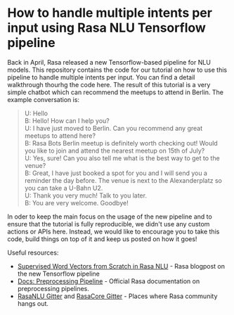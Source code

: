 # How to handle multiple intents per input using Rasa NLU Tensorflow pipeline

Back in April, Rasa released a new Tensorflow-based pipeline for NLU models. This repository contains the code for our tutorial on how to use this pipeline to handle multiple intents per input. You can find a detail walkthrough thourhg the code here. The result of this tutorial is a very simple chatbot which can recommend the meetups to attend in Berlin. The example conversation is:

> U: Hello<br/>
> B: Hello! How can I help you?<br/>
> U: I have just moved to Berlin. Can you recommend any great meetups to attend here?<br/>
> B: Rasa Bots Berlin meetup is definitely worth checking out! Would you like to join and attend the nearest meetup on 15th of July?<br/>
> U: Yes, sure! Can you also tell me what is the best way to get to the venue?<br/>
> B: Great, I have just booked a spot for you and  I will send you a reminder the day before. The venue is next to the Alexanderplatz so you can take a U-Bahn U2.<br/>
> U: Thank you very much! Talk to you later.<br/>
> B: You are very welcome. Goodbye!<br/>


In oder to keep the main focus on the usage of the new pipeline and to ensure that the tutorial is fully reproducible, we didn't use any custom actions or APIs here. Instead, we would like to encourage you to take this code, build things on top of it and keep us posted on how it goes!

Useful resources:
* [Supervised Word Vectors from Scratch in Rasa NLU](https://medium.com/rasa-blog/supervised-word-vectors-from-scratch-in-rasa-nlu-6daf794efcd8) - Rasa blogpost on the new Tensorflow pipeline
* [Docs: Preprocessing Pipeline](https://nlu.rasa.com/pipeline.html) - Official Rasa documentation on preprocessing pipelines.
* [RasaNLU Gitter](https://gitter.im/RasaHQ/rasa_nlu) and [RasaCore Gitter](https://gitter.im/RasaHQ/rasa_core) - Places where Rasa community hangs out.

